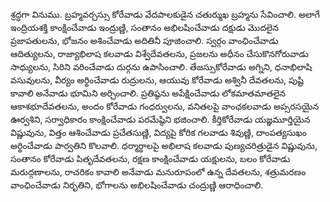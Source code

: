 ﻿శ్రద్ధగా వినుము. బ్రహ్మవర్చస్సు కోరేవాడు వేదపాలకుడైన చతుర్ముఖ బ్రహ్మను సేవించాలి. అలాగే ఇంద్రియశక్తి కాంక్షించేవాడు ఇంద్రుణ్ణి, సంతానం అభిలషించేవాడు దక్షుడు మొదలైన ప్రజాపతులను, భోజనం అశించేవాడు అదితినీ పూజించాలి. స్వర్గం వాంఛించేవాడు ఆదిత్యులను, రాజ్యాభిలాష కలవాడు విశ్వేదేవతలను, ప్రజలను అధీనం చేసుకొనగోరువాడు సాధ్యులను, సిరిని వరించేవాడు దుర్గను ఉపాసించాలి. తేజస్సుకోరేవాడు అగ్నిని, ధనాభిలాషి వసువులను, వీర్యం అర్థించేవాడు రుద్రులను, ఆయువు కోరేవాడు అశ్వినీ దేవతలను, పుష్టి కావాలి అనేవాడు భూమిని అర్చించాలి. ప్రతిష్ఠను అపేక్షించేవాడు లోకమాతమాతలైన ఆకాశభూదేవతలను, అందం కోరేవాడు గంధర్వులను, వనితలపై వాంఛకలవాడు అప్సరసయైన ఊర్వశిని, సర్వాధికారం కాంక్షించేవాడు పరమేష్ఠిని భజించాలి. కీర్తికోరేవాడు యజ్ఞమూర్తియైన విష్ణువును, విత్తం ఆశించేవాడు ప్రచేతసుణ్ణి, విద్యపై కోరిక గలవాడు శివుణ్ణి, దాంపత్యసుఖం అర్థించేవాడు పార్వతిని కొలవాలి. ధర్మార్థాలపై అభిలాష కలవాడు పుణ్యచరిత్రుడైన విష్ణువును, సంతానం కోరేవాడు పితృదేవతలను, రక్షణ కాంక్షించేవాడు యక్షులను, బలం కోరేవాడు మరుద్గణాలను, రాచరికం కావాలి అనేవాడు మనురూపంలో ఉన్న దేవతలను, శత్రుమరణం వాంఛించేవాడు నిరృతిని, భోగాలను అభిలషించేవాడు చంద్రుణ్ణి ఆరాధించాలి. 

